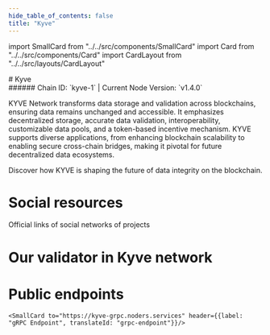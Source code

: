 ```yaml
---
hide_table_of_contents: false
title: "Kyve"
---
```


import SmallCard from "../../src/components/SmallCard"
import Card from "../../src/components/Card"
import CardLayout from "../../src/layouts/CardLayout"

<div class="h1-with-icon icon-kyve">
# Kyve
</div>
###### Chain ID: `kyve-1` | Current Node Version: `v1.4.0`


KYVE Network transforms data storage and validation across blockchains, ensuring data remains unchanged and accessible. It emphasizes decentralized storage, accurate data validation, interoperability, customizable data pools, and a token-based incentive mechanism. KYVE supports diverse applications, from enhancing blockchain scalability to enabling secure cross-chain bridges, making it pivotal for future decentralized data ecosystems.

Discover how KYVE is shaping the future of data integrity on the blockchain.

# Social resources
Official links of social networks of projects

<CardLayout autoFitEnabled={false}>
    <SmallCard to="https://www.kyve.network/" header={{label: "Website", translateId: "social-telegram"}} iconPath="img/website-icon.svg"/>
    <SmallCard to="https://github.com/KYVENetwork" header={{label: "GitHub", translateId: "social-telegram"}} iconPath="img/github-icon.svg"/>
    <SmallCard to="https://discord.gg/PATvZvEmxF" header={{label: "Discord", translateId: "social-telegram"}} iconPath="img/discord-icon.svg"/>
    <SmallCard to="https://twitter.com/KYVENetwork" header={{label: "X", translateId: "social-telegram"}} iconPath="img/x-icon.svg"/>
    <SmallCard to="https://t.me/kyvenet" header={{label: "Telegram", translateId: "social-telegram"}} iconPath="img/telegram-icon.svg"/>
</CardLayout>

# Our validator in Kyve network

<CardLayout autoFitEnabled={true}>
    <Card
        to="https://kyve.explorers.guru/validator/kyvevaloper1sfwfat9p9k7datgy0kzge7pv0szcd5ycc0jxre"
        header={{
            label: "[NODERS]TEAM",
            translateId: "development-setup",
        }}
        body={{
            label: "Trusted blockchain validator",
        }}
        iconPath="img/kotlin-icon.svg"
    />
</CardLayout>

# Public endpoints 

<CardLayout autoFitEnabled={true}>
    <SmallCard to="https://kyve-rpc.noders.services" header={{label: "RPC Endpoint", translateId: "rpc-endpoint"}}/>
    <SmallCard to="https://kyve-api.noders.services" header={{label: "API Endpoint", translateId: "api-endpoint"}}/>
    
    <SmallCard to="https://kyve-grpc.noders.services" header={{label: "gRPC Endpoint", translateId: "grpc-endpoint"}}/>
</CardLayout>


